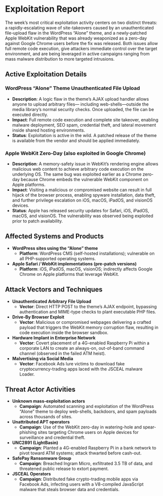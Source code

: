# Exploitation Report

The week’s most critical exploitation activity centers on two distinct threats: a rapidly-escalating wave of site-takeovers caused by an unauthenticated file-upload flaw in the WordPress “Alone” theme, and a newly-patched Apple WebKit vulnerability that was already weaponized as a zero-day against Google Chrome users before the fix was released. Both issues allow full remote code execution, give attackers immediate control over the target environment, and are being leveraged in active campaigns ranging from mass malware distribution to more targeted intrusions.

## Active Exploitation Details

### WordPress “Alone” Theme Unauthenticated File Upload
- **Description**: A logic flaw in the theme’s AJAX upload handler allows anyone to upload arbitrary files— including web-shells—outside the media library’s normal security checks. Once uploaded, the file can be executed directly.
- **Impact**: Full remote code execution and complete site takeover, enabling malware deployment, SEO spam, credential theft, and lateral movement inside shared hosting environments.
- **Status**: Exploitation is active in the wild. A patched release of the theme is available from the vendor and should be applied immediately.

### Apple WebKit Zero-Day (also exploited in Google Chrome)
- **Description**: A memory-safety issue in WebKit’s rendering engine allows malicious web content to achieve arbitrary code execution on the underlying OS. The same bug was exploited earlier as a Chrome zero-day because Chrome embeds the vulnerable WebKit component on Apple platforms.
- **Impact**: Visiting a malicious or compromised website can result in full hijack of the browser process, enabling spyware installation, data theft, and further privilege escalation on iOS, macOS, iPadOS, and visionOS devices.
- **Status**: Apple has released security updates for Safari, iOS, iPadOS, macOS, and visionOS. The vulnerability was observed being exploited prior to patch availability.

## Affected Systems and Products

- **WordPress sites using the “Alone” theme**  
  - **Platform**: WordPress CMS (self-hosted installations); vulnerable on all PHP-supported operating systems.
- **Apple Safari / WebKit implementations (pre-patch versions)**  
  - **Platform**: iOS, iPadOS, macOS, visionOS; indirectly affects Google Chrome on Apple platforms that leverage WebKit.

## Attack Vectors and Techniques

- **Unauthenticated Arbitrary File Upload**  
  - **Vector**: Direct HTTP POST to the theme’s AJAX endpoint, bypassing authentication and MIME-type checks to plant executable PHP files.
- **Drive-By Browser Exploit**  
  - **Vector**: Malicious or compromised webpages delivering a crafted payload that triggers the WebKit memory corruption flaw, resulting in code execution inside the browser sandbox.
- **Hardware Implant in Enterprise Network**  
  - **Vector**: Covert placement of a 4G-enabled Raspberry Pi within a corporate LAN to create an always-on, out-of-band command channel (observed in the failed ATM heist).
- **Malvertising via Social Media**  
  - **Vector**: Facebook Ads lure victims to download fake cryptocurrency-trading apps laced with the JSCEAL malware Loader.

## Threat Actor Activities

- **Unknown mass-exploitation actors**  
  - **Campaign**: Automated scanning and exploitation of the WordPress “Alone” theme to deploy web-shells, backdoors, and spam payloads across thousands of sites.
- **Unattributed APT operators**  
  - **Campaign**: Use of the WebKit zero-day in watering-hole and spear-phishing sites targeting Chrome users on Apple devices for surveillance and credential theft.
- **UNC2891 (LightBasin)**  
  - **Campaign**: Planted a 4G-enabled Raspberry Pi in a bank network to pivot toward ATM systems; attack thwarted before cash-out.
- **SafePay Ransomware Group**  
  - **Campaign**: Breached Ingram Micro, exfiltrated 3.5 TB of data, and threatened public release to extort payment.
- **JSCEAL Operators**  
  - **Campaign**: Distributed fake crypto-trading mobile apps via Facebook Ads, infecting users with a V8-compiled JavaScript malware that steals browser data and credentials.

